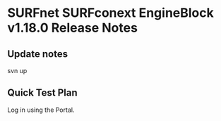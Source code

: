 # SURFnet SURFconext EngineBlock v1.18.0 Release Notes #

Update notes
------------

svn up

Quick Test Plan
---------------

Log in using the Portal.
